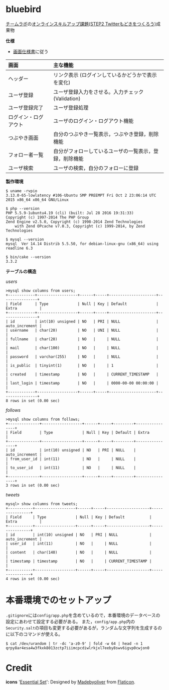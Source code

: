 # bluebird

[チームラボ](http://www.team-lab.com/)の[オンラインスキルアップ課題(STEP2 Twitterもどきをつくろう)](http://team-lab.github.io/skillup/2/10.html)成果物

**仕様**

* [画面仕様書](http://team-lab.github.io/skillup/docs/ui.xls)に従う

| 画面                 | 主な機能                                               |
|:---------------------|:-------------------------------------------------------|
| ヘッダー             | リンク表示 (ログインしているかどうかで表示を変化)      |
| ユーザ登録           | ユーザ登録入力をさせる。入力チェック(Validation)       |
| ユーザ登録完了       | ユーザ登録処理                                         |
| ログイン・ログアウト | ユーザのログイン・ログアウト機能                       |
| つぶやき画面         | 自分のつぶやき一覧表示，つぶやき登録，削除機能         |
| フォロー者一覧       | 自分がフォローしているユーザの一覧表示，登録，削除機能 |
| ユーザ検索           | ユーザの検索，自分のフォローに登録                     |


**製作環境**

```
$ uname -rvpio
3.13.0-65-lowlatency #106-Ubuntu SMP PREEMPT Fri Oct 2 23:06:14 UTC 2015 x86_64 x86_64 GNU/Linux
```

```
$ php --version
PHP 5.5.9-1ubuntu4.19 (cli) (built: Jul 28 2016 19:31:33)
Copyright (c) 1997-2014 The PHP Group
Zend Engine v2.5.0, Copyright (c) 1998-2014 Zend Technologies
    with Zend OPcache v7.0.3, Copyright (c) 1999-2014, by Zend Technologies
```

```
$ mysql --version
mysql  Ver 14.14 Distrib 5.5.50, for debian-linux-gnu (x86_64) using readline 6.3
```

```
$ bin/cake --version
3.3.2
```

**テーブルの構造**

_users_

```
>mysql show columns from users;
+------------+------------------+------+-----+---------------------+----------------+
| Field      | Type             | Null | Key | Default             | Extra          |
+------------+------------------+------+-----+---------------------+----------------+
| id         | int(10) unsigned | NO   | PRI | NULL                | auto_increment |
| username   | char(20)         | NO   | UNI | NULL                |                |
| fullname   | char(20)         | NO   |     | NULL                |                |
| mail       | char(100)        | NO   |     | NULL                |                |
| password   | varchar(255)     | NO   |     | NULL                |                |
| is_public  | tinyint(1)       | NO   |     | 1                   |                |
| created    | timestamp        | NO   |     | CURRENT_TIMESTAMP   |                |
| last_login | timestamp        | NO   |     | 0000-00-00 00:00:00 |                |
+------------+------------------+------+-----+---------------------+----------------+
8 rows in set (0.00 sec)
```

_follows_

```
>mysql show columns from follows;
+--------------+------------------+------+-----+---------+----------------+
| Field        | Type             | Null | Key | Default | Extra          |
+--------------+------------------+------+-----+---------+----------------+
| id           | int(10) unsigned | NO   | PRI | NULL    | auto_increment |
| from_user_id | int(11)          | NO   |     | NULL    |                |
| to_user_id   | int(11)          | NO   |     | NULL    |                |
+--------------+------------------+------+-----+---------+----------------+
3 rows in set (0.00 sec)
```

_tweets_

```
mysql> show columns from tweets;
+-----------+------------------+------+-----+-------------------+----------------+
| Field     | Type             | Null | Key | Default           | Extra          |
+-----------+------------------+------+-----+-------------------+----------------+
| id        | int(10) unsigned | NO   | PRI | NULL              | auto_increment |
| user_id   | int(11)          | NO   |     | NULL              |                |
| content   | char(140)        | NO   |     | NULL              |                |
| timestamp | timestamp        | NO   |     | CURRENT_TIMESTAMP |                |
+-----------+------------------+------+-----+-------------------+----------------+
4 rows in set (0.00 sec)
```

# 本番環境でのセットアップ

`.gitignore`には`config/app.php`を含めているので，本番環境のデータベースの設定にあわせて設定する必要がある。
また，`config/app.php`内の`Security.salt`の項目も変更する必要があるが，ランダムな文字列を生成するのに以下のコマンドが使える。

```
$ cat /dev/urandom | tr -dc 'a-z0-9' | fold -w 64 | head -n 1
qrpy8ar4esa4w3fkxk8013zctp7iiimcpcdiwlrkjxl7eeby8swv6igvp0cwjon0
```

# Credit

**icons** '[Essential Set](http://www.flaticon.com/packs/essential-set-2)': Designed by [Madebyoliver](http://www.flaticon.com/authors/madebyoliver) from [Flaticon](http://www.flaticon.com/).


